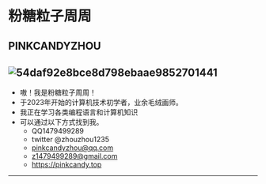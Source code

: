# 粉糖粒子周周
## PINKCANDYZHOU
![54daf92e8bce8d798ebaae9852701441](https://github.com/ZhouZhou1235/ZhouZhou1235/assets/151345772/2b667203-4b40-4632-b510-54f3506d33ba)
------
- 嗷！我是粉糖粒子周周！
- 于2023年开始的计算机技术初学者，业余毛绒画师。
- 我正在学习各类编程语言和计算机知识
- 可以通过以下方式找到我。
  - QQ1479499289
  - twitter @zhouzhou1235
  - pinkcandyzhou@qq.com
  - z1479499289@gmail.com
  - https://pinkcandy.top
------
